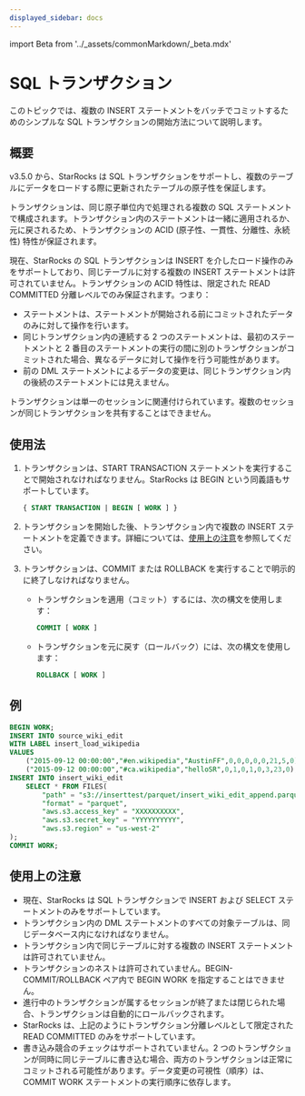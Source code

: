 ```yaml
---
displayed_sidebar: docs
---
```


import Beta from '../_assets/commonMarkdown/_beta.mdx'

# SQL トランザクション

<Beta />

このトピックでは、複数の INSERT ステートメントをバッチでコミットするためのシンプルな SQL トランザクションの開始方法について説明します。

## 概要

v3.5.0 から、StarRocks は SQL トランザクションをサポートし、複数のテーブルにデータをロードする際に更新されたテーブルの原子性を保証します。

トランザクションは、同じ原子単位内で処理される複数の SQL ステートメントで構成されます。トランザクション内のステートメントは一緒に適用されるか、元に戻されるため、トランザクションの ACID (原子性、一貫性、分離性、永続性) 特性が保証されます。

現在、StarRocks の SQL トランザクションは INSERT を介したロード操作のみをサポートしており、同じテーブルに対する複数の INSERT ステートメントは許可されていません。トランザクションの ACID 特性は、限定された READ COMMITTED 分離レベルでのみ保証されます。つまり：

- ステートメントは、ステートメントが開始される前にコミットされたデータのみに対して操作を行います。
- 同じトランザクション内の連続する 2 つのステートメントは、最初のステートメントと 2 番目のステートメントの実行の間に別のトランザクションがコミットされた場合、異なるデータに対して操作を行う可能性があります。
- 前の DML ステートメントによるデータの変更は、同じトランザクション内の後続のステートメントには見えません。

トランザクションは単一のセッションに関連付けられています。複数のセッションが同じトランザクションを共有することはできません。

## 使用法

1. トランザクションは、START TRANSACTION ステートメントを実行することで開始されなければなりません。StarRocks は BEGIN という同義語もサポートしています。

   ```SQL
   { START TRANSACTION | BEGIN [ WORK ] }
   ```

2. トランザクションを開始した後、トランザクション内で複数の INSERT ステートメントを定義できます。詳細については、[使用上の注意](#usage-notes)を参照してください。

3. トランザクションは、COMMIT または ROLLBACK を実行することで明示的に終了しなければなりません。

   - トランザクションを適用（コミット）するには、次の構文を使用します：

     ```SQL
     COMMIT [ WORK ]
     ```

   - トランザクションを元に戻す（ロールバック）には、次の構文を使用します：

     ```SQL
     ROLLBACK [ WORK ]
     ```

## 例

```SQL
BEGIN WORK;
INSERT INTO source_wiki_edit
WITH LABEL insert_load_wikipedia
VALUES
    ("2015-09-12 00:00:00","#en.wikipedia","AustinFF",0,0,0,0,0,21,5,0),
    ("2015-09-12 00:00:00","#ca.wikipedia","helloSR",0,1,0,1,0,3,23,0);
INSERT INTO insert_wiki_edit
    SELECT * FROM FILES(
        "path" = "s3://inserttest/parquet/insert_wiki_edit_append.parquet",
        "format" = "parquet",
        "aws.s3.access_key" = "XXXXXXXXXX",
        "aws.s3.secret_key" = "YYYYYYYYYY",
        "aws.s3.region" = "us-west-2"
);
COMMIT WORK;
```

## 使用上の注意

- 現在、StarRocks は SQL トランザクションで INSERT および SELECT ステートメントのみをサポートしています。
- トランザクション内の DML ステートメントのすべての対象テーブルは、同じデータベース内になければなりません。
- トランザクション内で同じテーブルに対する複数の INSERT ステートメントは許可されていません。
- トランザクションのネストは許可されていません。BEGIN-COMMIT/ROLLBACK ペア内で BEGIN WORK を指定することはできません。
- 進行中のトランザクションが属するセッションが終了または閉じられた場合、トランザクションは自動的にロールバックされます。
- StarRocks は、上記のようにトランザクション分離レベルとして限定された READ COMMITTED のみをサポートしています。
- 書き込み競合のチェックはサポートされていません。2 つのトランザクションが同時に同じテーブルに書き込む場合、両方のトランザクションは正常にコミットされる可能性があります。データ変更の可視性（順序）は、COMMIT WORK ステートメントの実行順序に依存します。